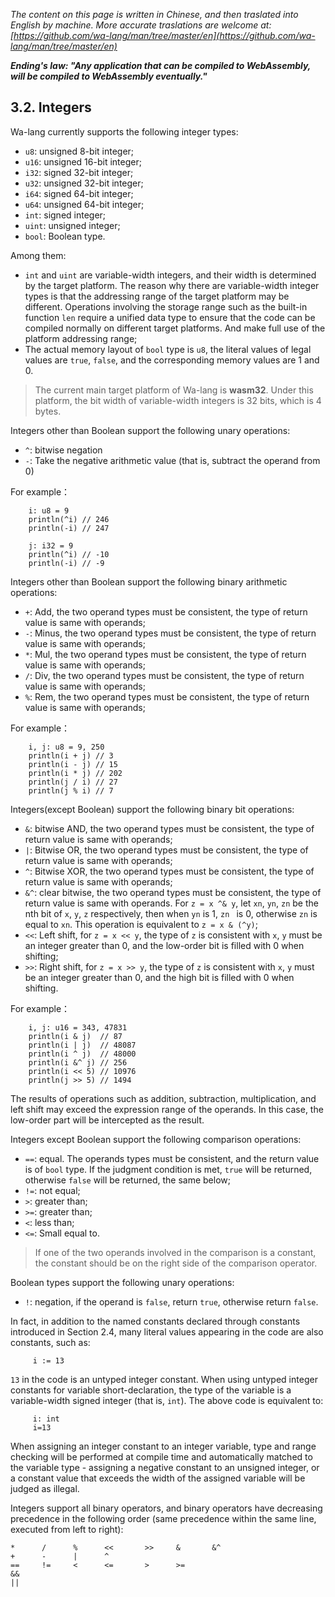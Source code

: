 *The content on this page is written in Chinese, and then traslated into English by machine. More accurate traslations are welcome at: [https://github.com/wa-lang/man/tree/master/en](https://github.com/wa-lang/man/tree/master/en)*

***Ending's law: "Any application that can be compiled to WebAssembly, will be compiled to WebAssembly eventually."***

## 3.2. Integers

Wa-lang currently supports the following integer types:

- `u8`: unsigned 8-bit integer;
- `u16`: unsigned 16-bit integer;
- `i32`: signed 32-bit integer;
- `u32`: unsigned 32-bit integer;
- `i64`: signed 64-bit integer;
- `u64`: unsigned 64-bit integer;
- `int`: signed integer;
- `uint`: unsigned integer;
- `bool`: Boolean type.

Among them:
- `int` and `uint` are variable-width integers, and their width is determined by the target platform. The reason why there are variable-width integer types is that the addressing range of the target platform may be different. Operations involving the storage range such as the built-in function `len` require a unified data type to ensure that the code can be compiled normally on different target platforms. And make full use of the platform addressing range;
- The actual memory layout of `bool` type is `u8`, the literal values of legal values are `true`, `false`, and the corresponding memory values ​​are 1 and 0.

> The current main target platform of Wa-lang is **wasm32**. Under this platform, the bit width of variable-width integers is 32 bits, which is 4 bytes.

Integers other than Boolean support the following unary operations:
- `^`: bitwise negation
- `-`: Take the negative arithmetic value (that is, subtract the operand from 0)

For example：
```wa
    i: u8 = 9
    println(^i) // 246
    println(-i) // 247

    j: i32 = 9
    println(^i) // -10
    println(-i) // -9
```

Integers other than Boolean support the following binary arithmetic operations:
- `+`: Add, the two operand types must be consistent, the type of return value is same with operands;
- `-`: Minus, the two operand types must be consistent, the type of return value is same with operands;
- `*`: Mul, the two operand types must be consistent, the type of return value is same with operands;
- `/`: Div, the two operand types must be consistent, the type of return value is same with operands;
- `%`: Rem, the two operand types must be consistent, the type of return value is same with operands;

For example：
```wa
    i, j: u8 = 9, 250
    println(i + j) // 3
    println(i - j) // 15
    println(i * j) // 202
    println(j / i) // 27
    println(j % i) // 7
```

Integers(except Boolean) support the following binary bit operations:
- `&`: bitwise AND, the two operand types must be consistent, the type of return value is same with operands;
- `|`: Bitwise OR, the two operand types must be consistent, the type of return value is same with operands;
- `^`: Bitwise XOR, the two operand types must be consistent, the type of return value is same with operands;
- `&^`: clear bitwise, the two operand types must be consistent, the type of return value is same with operands. For `z = x ^& y`, let `xn`, `yn`, `zn` be the nth bit of `x`, `y`, `z` respectively, then when `yn` is 1, `zn ` is 0, otherwise `zn` is equal to `xn`. This operation is equivalent to `z = x & (^y)`;
- `<<`: Left shift, for `z = x << y`, the type of `z` is consistent with `x`, `y` must be an integer greater than 0, and the low-order bit is filled with 0 when shifting;
- `>>`: Right shift, for `z = x >> y`, the type of `z` is consistent with `x`, `y` must be an integer greater than 0, and the high bit is filled with 0 when shifting.

For example：
```wa
    i, j: u16 = 343, 47831
    println(i & j)  // 87
    println(i | j)  // 48087
    println(i ^ j)  // 48000
    println(i &^ j) // 256
    println(i << 5) // 10976
    println(j >> 5) // 1494
```

The results of operations such as addition, subtraction, multiplication, and left shift may exceed the expression range of the operands. In this case, the low-order part will be intercepted as the result.

Integers except Boolean support the following comparison operations:
- `==`: equal. The operands types must be consistent, and the return value is of `bool` type. If the judgment condition is met, `true` will be returned, otherwise `false` will be returned, the same below;
- `!=`: not equal;
- `>`: greater than;
- `>=`: greater than;
- `<`: less than;
- `<=`: Small equal to.
> If one of the two operands involved in the comparison is a constant, the constant should be on the right side of the comparison operator.

Boolean types support the following unary operations:
- `!`: negation, if the operand is `false`, return `true`, otherwise return `false`.

In fact, in addition to the named constants declared through constants introduced in Section 2.4, many literal values appearing in the code are also constants, such as:
```wa
     i := 13
```

`13` in the code is an untyped integer constant. When using untyped integer constants for variable short-declaration, the type of the variable is a variable-width signed integer (that is, `int`). The above code is equivalent to:
```wa
     i: int
     i=13
```

When assigning an integer constant to an integer variable, type and range checking will be performed at compile time and automatically matched to the variable type - assigning a negative constant to an unsigned integer, or a constant value that exceeds the width of the assigned variable will be judged as illegal.

Integers support all binary operators, and binary operators have decreasing precedence in the following order (same precedence within the same line, executed from left to right):

```
*      /      %      <<       >>     &       &^
+      -      |      ^
==     !=     <      <=       >      >=
&&
||
```